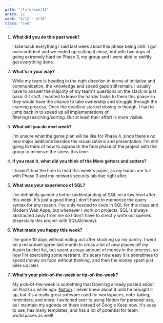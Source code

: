 ```yaml
---
path: "/life/swe/11"
entry: 11
week: "4/12 - 4/18"
class: "swe"
---
```


1. **What did you do this past week?**

    I take back everything I said last week about this phase being chill. I got overconfident and we ended up cutting it close, but with two days of going extremely hard on Phase 3, my group and I were able to swiftly get everything done.

2. **What's in your way?**

    While my team is heading in the right direction in terms of initiative and communication, the knowledge and speed gaps still remain. I usually have to answer the majority of my team's questions on the stack or just basic Git stuff. I wanted to leave the harder tasks to them this phase so they would have the chance to take ownership and struggle through the learning process. Once the deadline started closing in though, I had to jump back in to speed up all implementations of filtering/searching/sorting. But at least their effort is more visible.

3. **What will you do next week?**

    I'm unsure what the game plan will be like for Phase 4, since there's no new major additions besides the visualizations and presentation. I'm still going to think of how to approach the final phase of the project with the group to minimize the stress this time.

4. **If you read it, what did you think of the More getters and setters?**

    I haven't had the time to read this week's paper, as my hands are full with Phase 3 and my network security lab due right after.

5. **What was your experience of SQL?**

    I've definitely gained a better understanding of SQL on a low level after this week. It's just a good thing I don't have to memorize the query syntax for any reason. I've only needed to code in SQL for this class and Modern Web Apps, but whenever I work on projects, SQL is always abstracted away from me so I don't have to directly write out queries (especially this project with SQLAlchemy).

6. **What made you happy this week?**

    I've gone 10 days without eating out after stocking up my pantry. I went on a restaurant spree last month to cross a lot of new places off my Austin bucket list, but spent a crazy amount of money in the process, so now I'm exercising some restraint. It's scary how easy it is sometimes to spend money on food without thinking, and then the money spent just piles up later.

7. **What's your pick-of-the-week or tip-of-the-week?**

    My pick-of-the-week is something that Downing already posted about on Piazza a while ago: [Notion](https://www.notion.so/). I never knew about it until he brought it up, but it's a really great software used for workspaces, note-taking, reminders, and more. I switched over to using Notion for personal use, as I maintain my agenda on there instead of Google Keep now. It's easy to use, has many templates, and has a lot of potential for team workspaces as well!
